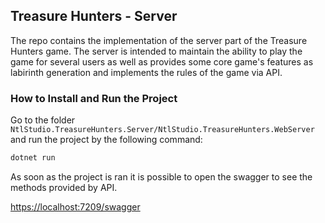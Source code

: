## Treasure Hunters - Server

The repo contains the implementation of the server part of the Treasure Hunters game. 
The server is intended to maintain the ability to play the game for several users 
as well as provides some core game's features as labirinth generation and implements the rules 
of the game via API.

### How to Install and Run the Project

Go to the folder `NtlStudio.TreasureHunters.Server/NtlStudio.TreasureHunters.WebServer` and run the project by the following command:  

```bash
dotnet run
```

As soon as the project is ran it is possible to open the swagger to see the methods provided by API.

[https://localhost:7209/swagger](https://localhost:7209/swagger/index.html)
